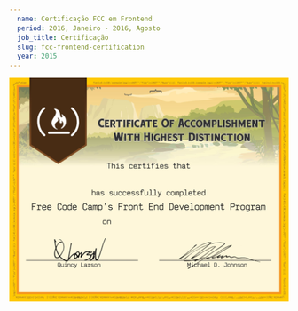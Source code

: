 ```yaml
---
  name: Certificação FCC em Frontend
  period: 2016, Janeiro - 2016, Agosto
  job_title: Certificação
  slug: fcc-frontend-certification
  year: 2015
---
```


<img class="img-responsive" src="/assets/images/certifications/fcc-front-end.jpg" alt="">